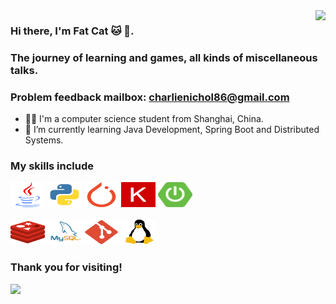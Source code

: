 <img align="right" src="https://github-readme-stats.vercel.app/api?username=leepotato&show_icons=true" />

### Hi there, I'm Fat Cat 🐱 👋.
### The journey of learning and games, all kinds of miscellaneous talks.
### Problem feedback mailbox: charlienichol86@gmail.com

- 🧑‍💻 I'm a computer science student from Shanghai, China.
- 🌱 I’m currently learning Java Development, Spring Boot and Distributed Systems.

### My skills include

<p align="left">
    <img title="Java" src="https://raw.githubusercontent.com/morooi/morooi/master/assets/java.svg" width="55" height="40" />
    <img title="Python" src="https://raw.githubusercontent.com/morooi/morooi/master/assets/python.svg" width="55" height="40" />
    <img title="Pytorch" src="https://raw.githubusercontent.com/morooi/morooi/master/assets/pytorch.svg" width="55" height="40" />
    <img title="Keras" src="https://raw.githubusercontent.com/morooi/morooi/master/assets/keras.svg" width="55" height="40" />
    <img title="Spring Boot" src="https://raw.githubusercontent.com/morooi/morooi/master/assets/springboot.svg" width="55" height="40" />
    </br>
    </br>
    <img title="Redis" src="https://raw.githubusercontent.com/morooi/morooi/master/assets/redis.svg" width="55" height="40" />
    <img title="MySQL" src="https://raw.githubusercontent.com/morooi/morooi/master/assets/mysql.svg" width="55" height="40" />
    <img title="Git" src="https://raw.githubusercontent.com/morooi/morooi/master/assets/git.svg" width="55" height="40" />
    <img title="Linux" src="https://raw.githubusercontent.com/morooi/morooi/master/assets/linux.svg" width="55" height="40" />
</p>

### Thank you for visiting!

![](http://profile-counter.glitch.me/morooi/count.svg)

<!--
**morooi/morooi** is a ✨ _special_ ✨ repository because its `README.md` (this file) appears on your GitHub profile.

Here are some ideas to get you started:

- 🔭 I’m currently working on ...
- 🌱 I’m currently learning ...
- 👯 I’m looking to collaborate on ...
- 🤔 I’m looking for help with ...
- 💬 Ask me about ...
- 📫 How to reach me: ...
- 😄 Pronouns: ...
- ⚡ Fun fact: ...
-->
